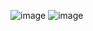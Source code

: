 ![image](https://github.com/user-attachments/assets/6394a9ec-8f00-4938-b7ff-19e1609219cd)
![image](https://github.com/user-attachments/assets/5692eb75-7fb9-4446-9086-80739ae6270b)
